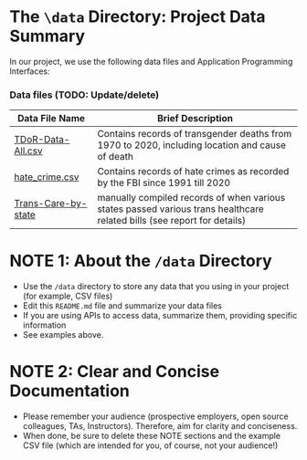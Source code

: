 # The `\data` Directory: Project Data Summary

In our project, we use the following data files and Application Programming Interfaces:

### Data files (TODO: Update/delete)
|Data File Name | Brief Description|
|---------------| -----------------|
|[TDoR-Data-All.csv](./TDoR-Data-All.csv) | Contains records of transgender deaths from 1970 to 2020, including location and cause of death
|[hate_crime.csv](./hate_crime.csv) | Contains records of hate crimes as recorded by the FBI since 1991 till 2020
|[Trans-Care-by-state](./Trans-Care-by-state.csv) | manually compiled records of when various states passed various trans healthcare related bills (see report for details)


# NOTE 1: About the `/data` Directory

* Use the `/data` directory to store any data that you using in your project (for example, CSV files)
* Edit this `README.md` file and summarize your data files
* If you are using APIs to access data, summarize them, providing specific information
* See examples above.

# NOTE 2:  Clear and Concise Documentation
* Please remember your audience (prospective employers, open source colleagues, TAs, Instructors). Therefore,
aim for clarity and conciseness.
* When done, be sure to delete these NOTE sections and the example CSV file (which are intended for you, of course, not your audience!)

